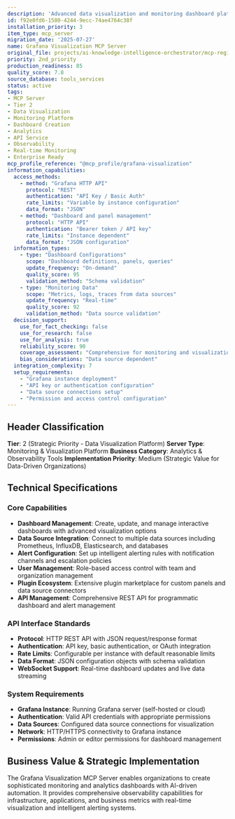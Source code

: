 ```yaml
---
description: 'Advanced data visualization and monitoring dashboard platform with comprehensive analytics capabilities. Strategic monitoring server for creating interactive dashboards, alerting systems, and real-time data visualization for AI-driven observability.'
id: f92e0fd6-1580-4244-9ecc-74ae4764c38f
installation_priority: 3
item_type: mcp_server
migration_date: '2025-07-27'
name: Grafana Visualization MCP Server
original_file: projects/ai-knowledge-intelligence-orchestrator/mcp-registry/detailed-profiles/tier-2/grafana-visualization-server-profile.md
priority: 2nd_priority
production_readiness: 85
quality_score: 7.8
source_database: tools_services
status: active
tags:
- MCP Server
- Tier 2
- Data Visualization
- Monitoring Platform
- Dashboard Creation
- Analytics
- API Service
- Observability
- Real-time Monitoring
- Enterprise Ready
mcp_profile_reference: "@mcp_profile/grafana-visualization"
information_capabilities:
  access_methods:
    - method: "Grafana HTTP API"
      protocol: "REST"
      authentication: "API Key / Basic Auth"
      rate_limits: "Variable by instance configuration"
      data_format: "JSON"
    - method: "Dashboard and panel management"
      protocol: "HTTP API"
      authentication: "Bearer token / API key"
      rate_limits: "Instance dependent"
      data_format: "JSON configuration"
  information_types:
    - type: "Dashboard Configurations"
      scope: "Dashboard definitions, panels, queries"
      update_frequency: "On-demand"
      quality_score: 95
      validation_method: "Schema validation"
    - type: "Monitoring Data"
      scope: "Metrics, logs, traces from data sources"
      update_frequency: "Real-time"
      quality_score: 92
      validation_method: "Data source validation"
  decision_support:
    use_for_fact_checking: false
    use_for_research: false
    use_for_analysis: true
    reliability_score: 90
    coverage_assessment: "Comprehensive for monitoring and visualization data"
    bias_considerations: "Data source dependent"
  integration_complexity: 7
  setup_requirements:
    - "Grafana instance deployment"
    - "API key or authentication configuration"
    - "Data source connections setup"
    - "Permission and access control configuration"
---
```


## Header Classification
**Tier**: 2 (Strategic Priority - Data Visualization Platform)
**Server Type**: Monitoring & Visualization Platform
**Business Category**: Analytics & Observability Tools
**Implementation Priority**: Medium (Strategic Value for Data-Driven Organizations)

## Technical Specifications

### Core Capabilities
- **Dashboard Management**: Create, update, and manage interactive dashboards with advanced visualization options
- **Data Source Integration**: Connect to multiple data sources including Prometheus, InfluxDB, Elasticsearch, and databases
- **Alert Configuration**: Set up intelligent alerting rules with notification channels and escalation policies
- **User Management**: Role-based access control with team and organization management
- **Plugin Ecosystem**: Extensive plugin marketplace for custom panels and data source connectors
- **API Management**: Comprehensive REST API for programmatic dashboard and alert management

### API Interface Standards
- **Protocol**: HTTP REST API with JSON request/response format
- **Authentication**: API key, basic authentication, or OAuth integration
- **Rate Limits**: Configurable per instance with default reasonable limits
- **Data Format**: JSON configuration objects with schema validation
- **WebSocket Support**: Real-time dashboard updates and live data streaming

### System Requirements
- **Grafana Instance**: Running Grafana server (self-hosted or cloud)
- **Authentication**: Valid API credentials with appropriate permissions
- **Data Sources**: Configured data source connections for visualization
- **Network**: HTTP/HTTPS connectivity to Grafana instance
- **Permissions**: Admin or editor permissions for dashboard management

## Business Value & Strategic Implementation

The Grafana Visualization MCP Server enables organizations to create sophisticated monitoring and analytics dashboards with AI-driven automation. It provides comprehensive observability capabilities for infrastructure, applications, and business metrics with real-time visualization and intelligent alerting systems.